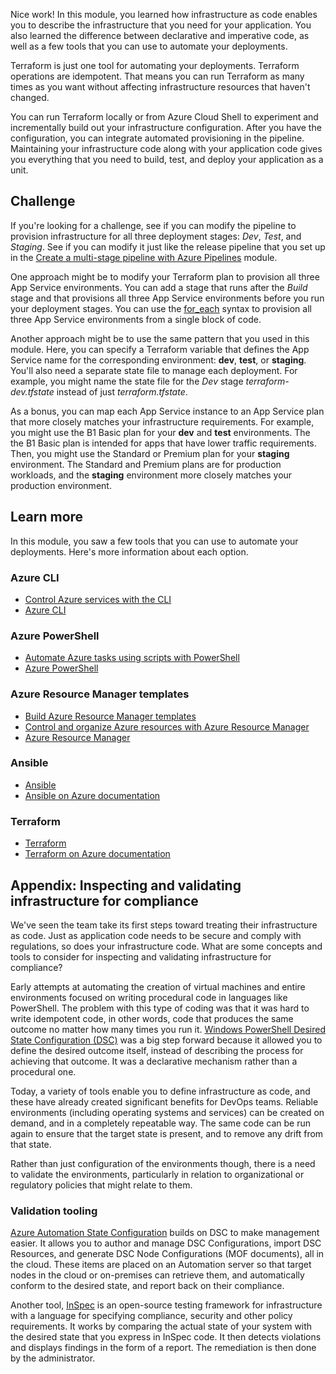 Nice work! In this module, you learned how infrastructure as code enables you to describe the infrastructure that you need for your application. You also learned the difference between declarative and imperative code, as well as a few tools that you can use to automate your deployments.

Terraform is just one tool for automating your deployments. Terraform operations are idempotent. That means you can run Terraform as many times as you want without affecting infrastructure resources that haven't changed.

You can run Terraform locally or from Azure Cloud Shell to experiment and incrementally build out your infrastructure configuration. After you have the configuration, you can integrate automated provisioning in the pipeline. Maintaining your infrastructure code along with your application code gives you everything that you need to build, test, and deploy your application as a unit.

## Challenge

If you're looking for a challenge, see if you can modify the pipeline to provision infrastructure for all three deployment stages: _Dev_, _Test_, and _Staging_. See if you can modify it just like the release pipeline that you set up in the [Create a multi-stage pipeline with Azure Pipelines](/learn/modules/create-multi-stage-pipeline?azure-portal=true) module.

One approach might be to modify your Terraform plan to provision all three App Service environments. You can add a stage that runs after the _Build_ stage and that provisions all three App Service environments before you run your deployment stages. You can use the [for_each](https://www.terraform.io/docs/configuration/resources.html#for_each-multiple-resource-instances-defined-by-a-map-or-set-of-strings&azure-portal=true) syntax to provision all three App Service environments from a single block of code.

Another approach might be to use the same pattern that you used in this module. Here, you can specify a Terraform variable that defines the App Service name for the corresponding environment: **dev**, **test**, or **staging**. You'll also need a separate state file to manage each deployment. For example, you might name the state file for the *Dev* stage *terraform-dev.tfstate* instead of just *terraform.tfstate*.

As a bonus, you can map each App Service instance to an App Service plan that more closely matches your infrastructure requirements. For example, you might use the B1 Basic plan for your **dev** and **test** environments. The the B1 Basic plan is intended for apps that have lower traffic requirements. Then, you might use the Standard or Premium plan for your **staging** environment. The Standard and Premium plans are for production workloads, and the **staging** environment more closely matches your production environment.

## Learn more

In this module, you saw a few tools that you can use to automate your deployments. Here's more information about each option.

### Azure CLI

* [Control Azure services with the CLI](/learn/modules/control-azure-services-with-cli/?azure-portal=true)
* [Azure CLI](/cli/azure/?azure-portal=true)

### Azure PowerShell

* [Automate Azure tasks using scripts with PowerShell](/learn/modules/automate-azure-tasks-with-powershell/?azure-portal=true)
* [Azure PowerShell](/powershell/azure/?azure-portal=true)

### Azure Resource Manager templates

* [Build Azure Resource Manager templates](/learn/modules/build-azure-vm-templates/?azure-portal=true)
* [Control and organize Azure resources with Azure Resource Manager](/learn/modules/control-and-organize-with-azure-resource-manager/?azure-portal=true)
* [Azure Resource Manager](/azure/azure-resource-manager/?azure-portal=true)

### Ansible

* [Ansible](https://www.ansible.com/?azure-portal=true)
* [Ansible on Azure documentation](/azure/ansible/?azure-portal=true)

### Terraform

* [Terraform](https://www.terraform.io/?azure-portal=true)
* [Terraform on Azure documentation](/azure/terraform/?azure-portal=true)

## Appendix: Inspecting and validating infrastructure for compliance

We've seen the team take its first steps toward treating their infrastructure as code. Just as application code needs to be secure and comply with regulations, so does your infrastructure code. What are some concepts and tools to consider for inspecting and validating infrastructure for compliance?

Early attempts at automating the creation of virtual machines and entire environments focused on writing procedural code in languages like PowerShell. The problem with this type of coding was that it was hard to write idempotent code, in other words, code that produces the same outcome no matter how many times you run it. [Windows PowerShell Desired State Configuration (DSC)](/powershell/scripting/dsc/overview/overview?azure-portal=true) was a big step forward because it allowed you to define the desired outcome itself, instead of describing the process for achieving that outcome. It was a declarative mechanism rather than a procedural one.

Today, a variety of tools enable you to define infrastructure as code, and these have already created significant benefits for DevOps teams. Reliable environments (including operating systems and services) can be created on demand, and in a completely repeatable way. The same code can be run again to ensure that the target state is present, and to remove any drift from that state.

Rather than just configuration of the environments though, there is a need to validate the environments, particularly in relation to organizational or regulatory policies that might relate to them.

### Validation tooling

[Azure Automation State Configuration](/azure/automation/automation-dsc-overview/?azure-portal=true) builds on DSC to make management easier. It allows you to author and manage DSC Configurations, import DSC Resources, and generate DSC Node Configurations (MOF documents), all in the cloud. These items are placed on an Automation server so that target nodes in the cloud or on-premises can retrieve them, and automatically conform to the desired state, and report back on their compliance.

Another tool, [InSpec](https://www.inspec.io/?azure-portal=true) is an open-source testing framework for infrastructure with a language for specifying compliance, security and other policy requirements. It works by comparing the actual state of your system with the desired state that you express in InSpec code. It then detects violations and displays findings in the form of a report. The remediation is then done by the administrator.
